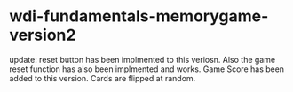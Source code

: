 # wdi-fundamentals-memorygame-version2

update:
reset button has been implmented to this veriosn. Also the game reset function has also been implmented and works.
Game Score has been added to this version. Cards are flipped at random.
